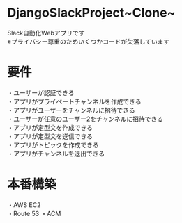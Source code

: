 # DjangoSlackProject~Clone~
Slack自動化Webアプリです  
※プライバシー尊重のためいくつかコードが欠落しています

# 要件
・ユーザーが認証できる  
・アプリがプライベートチャンネルを作成できる  
・アプリがユーザーをチャンネルに招待できる  
・ユーザーが任意のユーザー2をチャンネルに招待できる  
・アプリが定型文を作成できる  
・アプリが定型文を送信できる  
・アプリがトピックを作成できる  
・アプリがチャンネルを退出できる  

# 本番構築
・AWS EC2  
・Route 53
・ACM
